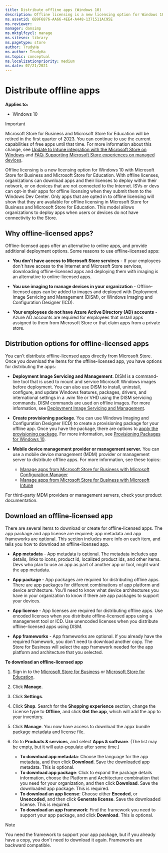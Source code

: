 ```yaml
---
title: Distribute offline apps (Windows 10)
description: Offline licensing is a new licensing option for Windows 10.
ms.assetid: 6B9F6876-AA66-4EE4-A448-1371511AC95E
ms.reviewer: 
manager: dansimp
ms.mktglfcycl: manage
ms.sitesec: library
ms.pagetype: store
author: TrudyHa
ms.author: TrudyHa
ms.topic: conceptual
ms.localizationpriority: medium
ms.date: 07/21/2021
---
```


# Distribute offline apps


**Applies to:**

- Windows 10

> [!IMPORTANT]
> Microsoft Store for Business and Microsoft Store for Education will be retired in the first quarter of 2023. You can continue to use the current capabilities of free apps until that time. For more information about this change, see [Update to Intune integration with the Microsoft Store on Windows](https://techcommunity.microsoft.com/t5/windows-it-pro-blog/update-to-endpoint-manager-integration-with-the-microsoft-store/ba-p/3585077) and [FAQ: Supporting Microsoft Store experiences on managed devices](https://techcommunity.microsoft.com/t5/windows-management/faq-supporting-microsoft-store-experiences-on-managed-devices/m-p/3585286).
> 
Offline licensing is a new licensing option for Windows 10 with Microsoft Store for Business and Microsoft Store for Education. With offline licenses, organizations can download apps and their licenses to deploy within their network, or on devices that are not connected to the Internet. ISVs or devs can opt-in their apps for offline licensing when they submit them to the Windows Dev Center. Only apps that are opted in to offline licensing will show that they are available for offline licensing in Microsoft Store for Business and Microsoft Store for Education. This model allows organizations to deploy apps when users or devices do not have connectivity to the Store.

## Why offline-licensed apps?

Offline-licensed apps offer an alternative to online apps, and provide additional deployment options. Some reasons to use offline-licensed apps:

- **You don't have access to Microsoft Store services** - If your employees don't have access to the Internet and Microsoft Store services, downloading offline-licensed apps and deploying them with imaging is an alternative to online-licensed apps.

- **You use imaging to manage devices in your organization** - Offline-licensed apps can be added to images and deployed with Deployment Image Servicing and Management (DISM), or Windows Imaging and Configuration Designer (ICD).

- **Your employees do not have Azure Active Directory (AD) accounts** - Azure AD accounts are required for employees that install apps assigned to them from Microsoft Store or that claim apps from a private store.

## Distribution options for offline-licensed apps

You can't distribute offline-licensed apps directly from Microsoft Store. Once you download the items for the offline-licensed app, you have options for distributing the apps:

- **Deployment Image Servicing and Management**. DISM is a command-line tool that is used to mount and service Microsoft Windows images before deployment. You can also use DISM to install, uninstall, configure, and update Windows features, packages, drivers, and international settings in a .wim file or VHD using the DISM servicing commands. DISM commands are used on offline images. For more information, see [Deployment Image Servicing and Management](/windows-hardware/manufacture/desktop/dism---deployment-image-servicing-and-management-technical-reference-for-windows).

- **Create provisioning package**. You can use Windows Imaging and Configuration Designer (ICD) to create a provisioning package for your offline app. Once you have the package, there are options to [apply the provisioning package](/windows/configuration/provisioning-packages/provisioning-apply-package). For more information, see [Provisioning Packages for Windows 10](/windows/configuration/provisioning-packages/provisioning-packages).

- **Mobile device management provider or management server.** You can use a mobile device management (MDM) provider or management server to distribute offline apps. For more information, see these topics:
    - [Manage apps from Microsoft Store for Business with Microsoft Configuration Manager](/configmgr/apps/deploy-use/manage-apps-from-the-windows-store-for-business)
    - [Manage apps from Microsoft Store for Business with Microsoft Intune](/mem/intune/apps/windows-store-for-business)<br>

For third-party MDM providers or management servers, check your product documentation.

## Download an offline-licensed app

There are several items to download or create for offline-licensed apps. The app package and app license are required; app metadata and app frameworks are optional. This section includes more info on each item, and tells you how to download an offline-licensed app.

- **App metadata** - App metadata is optional. The metadata includes app details, links to icons, product id, localized product ids, and other items. Devs who plan to use an app as part of another app or tool, might want the app metadata.

- **App package** - App packages are required for distributing offline apps. There are app packages for different combinations of app platform and device architecture. You'll need to know what device architectures you have in your organization to know if there are app packages to support your devices.

- **App license** - App licenses are required for distributing offline apps. Use encoded licenses when you distribute offline-licensed apps using a management tool or ICD. Use unencoded licenses when you distribute offline-licensed apps using DISM.

- **App frameworks** - App frameworks are optional. If you already have the required framework, you don't need to download another copy. The Store for Business will select the app framework needed for the app platform and architecture that you selected.

<a href="" id="download-offline-licensed-app"></a>**To download an offline-licensed app**

1. Sign in to the [Microsoft Store for Business](https://businessstore.microsoft.com/) or [Microsoft Store for Education](https://educationstore.microsoft.com).
2. Click **Manage**.
3. Click **Settings**.
4. Click **Shop**. Search for the **Shopping experience** section, change the License type to **Offline**, and click  **Get the app**, which will add the app to your inventory.
5. Click **Manage**. You now have access to download the appx bundle package metadata and license file.
6. Go to **Products & services**, and select **Apps & software**. (The list may be empty, but it will auto-populate after some time.)

    - **To download app metadata**: Choose the language for the app metadata, and then click **Download**. Save the downloaded app metadata. This is optional.
    - **To download app package**: Click to expand the package details information, choose the Platform and Architecture combination that you need for your organization, and then click **Download**. Save the downloaded app package. This is required.
    - **To download an app license**: Choose either **Encoded**, or **Unencoded**, and then click **Generate license**. Save the downloaded license. This is required.
    - **To download an app framework**: Find the framework you need to support your app package, and click **Download**. This is optional.

> [!NOTE]
> You need the framework to support your app package, but if you already have a copy, you don't need to download it again. Frameworks are backward compatible.
